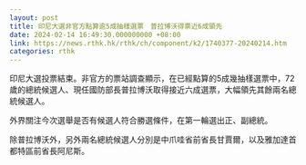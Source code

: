 ```yaml
---
layout: post
title: 印尼大選非官方點算逾5成抽樣選票　普拉博沃得票近6成領先
date: 2024-02-14 16:49:30.000000000 +08:00
link: https://news.rthk.hk/rthk/ch/component/k2/1740377-20240214.htm
categories: rthk
---
```


印尼大選投票結束。非官方的票站調查顯示，在已經點算的5成幾抽樣選票中，72歲的總統候選人、現任國防部長普拉博沃取得接近六成選票，大幅領先其餘兩名總統候選人。

外界關注今次選舉是否有候選人符合勝選條件，在第一輪選出正、副總統。

除普拉博沃外，另外兩名總統候選人分別是中爪哇省前省長甘賈爾，以及雅加達首都特區前省長阿尼斯。
